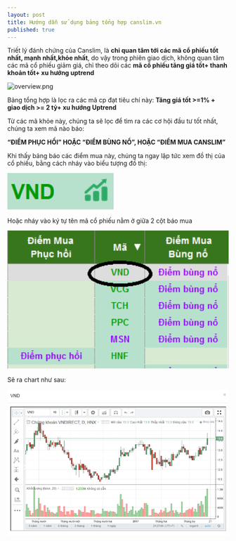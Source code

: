 ```yaml
---
layout: post
title: Hướng dẫn sử dụng bảng tổng hợp canslim.vn
published: true
---
```


Triết lý đánh chứng của Canslim, là **chỉ quan tâm tới các mã cổ phiếu tốt nhất, mạnh nhất,khỏe nhất**, do vậy trong phiên giao dịch, không quan tâm các mã cổ phiếu giảm giá, chỉ theo dõi các **mã cổ phiếu tăng giá tốt+ thanh khoản tốt+ xu hướng uptrend**

![overview.png]({{site.baseurl}}/images/overview.png)


Bảng tổng hợp là lọc ra các mã cp đạt tiêu chí này:
**Tăng giá tốt >=1% + giao dịch >= 2 tỷ+  xu hướng Uptrend**

Từ các mã khỏe này, chúng ta sẽ lọc để tìm ra các cơ hội đầu tư tốt nhất, chúng ta xem mã nào báo: 

   **“ĐIỂM PHỤC HỒI” HOẶC “ĐIỂM BÙNG NỔ”, HOẶC “ĐIỂM MUA CANSLIM”**

Khi thấy bảng báo các điểm mua này, chúng ta ngay lập tức xem đồ thị của cổ phiếu, bằng cách nháy vào biểu tượng đồ thị: 

![alt text](/images/sample_symbol.png "Mã ví dụ")

Hoặc nháy vào ký tự tên mã cổ phiếu nằm ở giữa 2 cột báo mua

![alt text](/images/diemmua.png "Điểm mua")

Sẽ ra chart như sau:

![alt text](/images/chart.png "Điểm mua")
